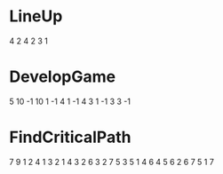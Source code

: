 # LineUp
4 2
4 2
3 1


# DevelopGame
5
10 -1
10 1 -1
4 1 -1
4 3 1 -1
3 3 -1

# FindCriticalPath
7
9
1 2 4
1 3 2
1 4 3
2 6 3
2 7 5
3 5 1
4 6 4
5 6 2
6 7 5
1 7
